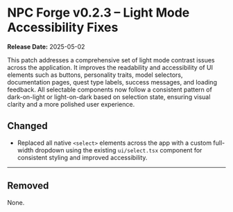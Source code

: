 # NPC Forge v0.2.3 – Light Mode Accessibility Fixes

**Release Date:** 2025-05-02

This patch addresses a comprehensive set of light mode contrast issues across the application. It improves the readability and accessibility of UI elements such as buttons, personality traits, model selectors, documentation pages, quest type labels, success messages, and loading feedback. All selectable components now follow a consistent pattern of dark-on-light or light-on-dark based on selection state, ensuring visual clarity and a more polished user experience.

## Changed
- Replaced all native `<select>` elements across the app with a custom full-width dropdown using the existing `ui/select.tsx` component for consistent styling and improved accessibility.

---

## Removed
None.
